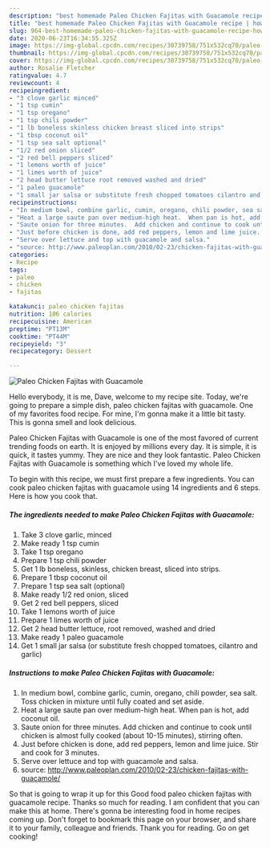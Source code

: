 ```yaml
---
description: "best homemade Paleo Chicken Fajitas with Guacamole recipe | how to make the best Paleo Chicken Fajitas with Guacamole"
title: "best homemade Paleo Chicken Fajitas with Guacamole recipe | how to make the best Paleo Chicken Fajitas with Guacamole"
slug: 964-best-homemade-paleo-chicken-fajitas-with-guacamole-recipe-how-to-make-the-best-paleo-chicken-fajitas-with-guacamole
date: 2020-06-23T16:34:55.325Z
image: https://img-global.cpcdn.com/recipes/30739758/751x532cq70/paleo-chicken-fajitas-with-guacamole-recipe-main-photo.jpg
thumbnail: https://img-global.cpcdn.com/recipes/30739758/751x532cq70/paleo-chicken-fajitas-with-guacamole-recipe-main-photo.jpg
cover: https://img-global.cpcdn.com/recipes/30739758/751x532cq70/paleo-chicken-fajitas-with-guacamole-recipe-main-photo.jpg
author: Rosalie Fletcher
ratingvalue: 4.7
reviewcount: 4
recipeingredient:
- "3 clove garlic minced"
- "1 tsp cumin"
- "1 tsp oregano"
- "1 tsp chili powder"
- "1 lb boneless skinless chicken breast sliced into strips"
- "1 tbsp coconut oil"
- "1 tsp sea salt optional"
- "1/2 red onion sliced"
- "2 red bell peppers sliced"
- "1 lemons worth of juice"
- "1 limes worth of juice"
- "2 head butter lettuce root removed washed and dried"
- "1 paleo guacamole"
- "1 small jar salsa or substitute fresh chopped tomatoes cilantro and garlic"
recipeinstructions:
- "In medium bowl, combine garlic, cumin, oregano, chili powder, sea salt.  Toss chicken in mixture until fully coated and set aside."
- "Heat a large saute pan over medium-high heat.  When pan is hot, add coconut oil."
- "Saute onion for three minutes.  Add chicken and continue to cook until chicken is almost fully cooked (about 10-15 minutes), stirring often."
- "Just before chicken is done, add red peppers, lemon and lime juice. Stir and cook for 3 minutes."
- "Serve over lettuce and top with guacamole and salsa."
- "source: http://www.paleoplan.com/2010/02-23/chicken-fajitas-with-guacamole/"
categories:
- Recipe
tags:
- paleo
- chicken
- fajitas

katakunci: paleo chicken fajitas 
nutrition: 106 calories
recipecuisine: American
preptime: "PT13M"
cooktime: "PT44M"
recipeyield: "3"
recipecategory: Dessert

---
```



![Paleo Chicken Fajitas with Guacamole](https://img-global.cpcdn.com/recipes/30739758/751x532cq70/paleo-chicken-fajitas-with-guacamole-recipe-main-photo.jpg)

Hello everybody, it is me, Dave, welcome to my recipe site. Today, we're going to prepare a simple dish, paleo chicken fajitas with guacamole. One of my favorites food recipe. For mine, I'm gonna make it a little bit tasty. This is gonna smell and look delicious.

Paleo Chicken Fajitas with Guacamole is one of the most favored of current trending foods on earth. It is enjoyed by millions every day. It is simple, it is quick, it tastes yummy. They are nice and they look fantastic. Paleo Chicken Fajitas with Guacamole is something which I've loved my whole life.




To begin with this recipe, we must first prepare a few ingredients. You can cook paleo chicken fajitas with guacamole using 14 ingredients and 6 steps. Here is how you cook that.

<!--inarticleads1-->

##### The ingredients needed to make Paleo Chicken Fajitas with Guacamole:

1. Take 3 clove garlic, minced
1. Make ready 1 tsp cumin
1. Take 1 tsp oregano
1. Prepare 1 tsp chili powder
1. Get 1 lb boneless, skinless, chicken breast, sliced into strips.
1. Prepare 1 tbsp coconut oil
1. Prepare 1 tsp sea salt (optional)
1. Make ready 1/2 red onion, sliced
1. Get 2 red bell peppers, sliced
1. Take 1 lemons worth of juice
1. Prepare 1 limes worth of juice
1. Get 2 head butter lettuce, root removed, washed and dried
1. Make ready 1 paleo guacamole
1. Get 1 small jar salsa (or substitute fresh chopped tomatoes, cilantro and garlic)




<!--inarticleads2-->

##### Instructions to make Paleo Chicken Fajitas with Guacamole:

1. In medium bowl, combine garlic, cumin, oregano, chili powder, sea salt.  Toss chicken in mixture until fully coated and set aside.
1. Heat a large saute pan over medium-high heat.  When pan is hot, add coconut oil.
1. Saute onion for three minutes.  Add chicken and continue to cook until chicken is almost fully cooked (about 10-15 minutes), stirring often.
1. Just before chicken is done, add red peppers, lemon and lime juice. Stir and cook for 3 minutes.
1. Serve over lettuce and top with guacamole and salsa.
1. source: http://www.paleoplan.com/2010/02-23/chicken-fajitas-with-guacamole/




So that is going to wrap it up for this Good food paleo chicken fajitas with guacamole recipe. Thanks so much for reading. I am confident that you can make this at home. There's gonna be interesting food in home recipes coming up. Don't forget to bookmark this page on your browser, and share it to your family, colleague and friends. Thank you for reading. Go on get cooking!
